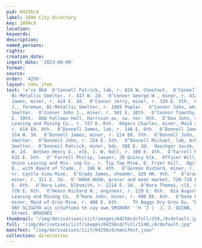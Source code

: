 ```yaml
---
pid: 04256cd
label: 1894 City Directory
key: 1894cd
location: 
keywords: 
description: 
named_persons: 
rights: 
creation_date: 
ingest_date: '2023-08-09'
format: 
source: 
order: '4256'
layout: cmhc_item
text: 'o’co OKA  O’Connell Patrick, lab, r. 624 W. Chestnut.  O’Connell Patrick, wks.
  Bi-Metallic Smelter, r. 417 W. 2d.  O’Connor George W., miner, r. 412 E. 4th.  O’Connor
  James, miner, r. 424 E. 3d.  O’Connor Jerry, miner, r. 329 E. 5th.  O’Connor Jeremiah
  J., foreman, Bi-Metallic Smelter, r. 1005 Poplar.  O’Connor John, wks. Bi-Metallic
  Smelter.  O’Connor John J., miner, r. 501 E. 10th.  O’Connor Timothy, lab, r. 211
  E. 10th.  Odd Fellows Hall, Harrison av, sw. cor. 8th.  O’Dea John, miner, Union
  Leasing and Mining Co., r. 727 E. 6th.  Odgers Charles, miner, Maid of Erin Mine,
  r. 614 EH. 8th.  O’Donnell James, lab, r. 146 E. 6th.  O’Donnell James, lab, r.
  314 W. 3d.  O’Donnell James, miner, r. 224 EK. 5th.  O’Donnell John, wks. Bi-Metallic
  Smelter.  O’Donnell John, r. 224 E. 5th.  O’Donnell Michael, lab, Arkansas Valley
  Smelter.  O’Donneil Patrick, miner, bds. 308 E. 3d.  Oeschger Jacob, miner, r. 600
  W. 2d.  Oetken Henry G., elk, J. W, Hall, r. 106 E. 4th.  O’Farrell Michael, saloon,
  632 E. 5th.  O''Farrell Philip, lawyer, 20 Quincy blk.  Officer William W., weighmaster,
  Union Leasing and Min- ing Co., r. Tip Top Mine, E. Fryer Hill.  Ogilvie Charles
  D., with Board of Trade, r. 186 W. 4th.  O’Gorman Richard, miner, r. Carbonate Hill,
  nr. Castle View Mine.  O’Grady James, shoemkr, 429 HK. 4th. ”  O’Grady Patrick C.,
  miner, r. 311 E. 3d.  O''HARA HUGH, grocer and meat market, 726-728 E. 6th, r. 524
  E. 6th.  O’Hara Luke, blksmith, r. 2214 E. 3d.  O’Hara Thomas, clk, Hugh O’Hara,
  728 E. 6th.  O’Hearn Richard H., engineer, r. 229 E. 8th.  Oia August, miner, Union
  Leasing and Mining Co.  O’Kane John, miner, r. 400 EK. 6th.  O’Kane Patrick H.,
  miner, Maid of Erin Mine, r. 400 E. 6th.     Th Baggs Dry Gros Gu, "EES Stee        SONY
  ONY SLIGUYD ais scSuPtoea te cay owe SMSHONY ''H ‘2 |  J, J. QUINN, 144 East Fifth
  Street. BRUSHES '
thumbnail: "/img/derivatives/iiif/images/04256cd/full/250,/0/default.jpg"
full: "/img/derivatives/iiif/images/04256cd/full/1140,/0/default.jpg"
manifest: "/img/derivatives/iiif/04256cd/manifest.json"
collection: directories
---
```

